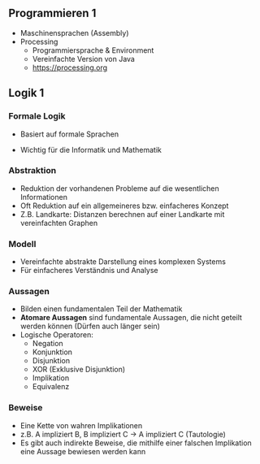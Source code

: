 ## Programmieren 1

- Maschinensprachen (Assembly)
- Processing
	- Programmiersprache & Environment
	- Vereinfachte Version von Java
	- https://processing.org
## Logik 1

### Formale Logik

- Basiert auf formale Sprachen

- Wichtig für die Informatik und Mathematik
### Abstraktion

- Reduktion der vorhandenen Probleme auf die wesentlichen Informationen
- Oft Reduktion auf ein allgemeineres bzw. einfacheres Konzept
- Z.B. Landkarte: Distanzen berechnen auf einer Landkarte mit vereinfachten Graphen
### Modell

- Vereinfachte abstrakte Darstellung eines komplexen Systems 
- Für einfacheres Verständnis und Analyse
### Aussagen

- Bilden einen fundamentalen Teil der Mathematik
- **Atomare Aussagen** sind fundamentale Aussagen, die nicht geteilt werden können (Dürfen auch länger sein)
- Logische Operatoren:
	- Negation
	- Konjunktion
	- Disjunktion
	- XOR (Exklusive Disjunktion)
	- Implikation
	- Equivalenz
### Beweise

- Eine Kette von wahren Implikationen 
- z.B. A impliziert B, B impliziert C -> A impliziert C (Tautologie)
- Es gibt auch indirekte Beweise, die mithilfe einer falschen Implikation eine Aussage bewiesen werden kann
